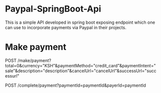 # Paypal-SpringBoot-Api
This is a simple API developed in spring boot exposing endpoint which one can use to incorporate payments via Paypal in their projects. 

# Make payment
POST /make/payment?total=0&currency="KSH"&paymentMethod="credit_card"&paymentIntent="sale"&description="description"&cancelUrl="cancelUrl"&successUrl="successurl"

POST /complete/payment?paymentId=paymentId&payerId=paymentId
